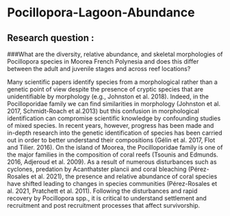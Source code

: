 # Pocillopora-Lagoon-Abundance

## Research question :
###What are the diversity, relative abundance, and skeletal morphologies of Pocillopora species in Moorea French Polynesia and does this differ between the adult and juvenile stages and across reef locations?

Many scientific papers identify species from a morphological rather than a genetic point of view despite the presence of cryptic species that are unidentifiable by morphology (e.g., Johnston et al. 2018). Indeed, in the Pocilloporidae family we can find similarities in morphology (Johnston et al. 2017, Schmidt-Roach et al.2013) but this confusion in morphological identification can compromise scientific knowledge by confounding studies of mixed species. In recent years, however, progress has been made and in-depth research into the genetic identification of species has been carried out in order to better understand their compositions (Gélin et al. 2017, Flot and Tilier. 2016). On the island of Moorea, the Pocilloporidae family is one of the major families in the composition of coral reefs (Tsounis and Edmunds. 2016, Adjeroud et al. 2009). As a result of numerous disturbances such as cyclones, predation by Acanthatster plancii and coral bleaching (Pérez-Rosales et al. 2021), the presence and relative abundance of coral species have shifted leading to changes in species communities (Pérez-Rosales et al. 2021, Pratchett et al. 2011). Following the disturbances and rapid recovery by Pocillopora spp., it is critical to understand settlement and recruitment and post recruitment processes that affect survivorship.

